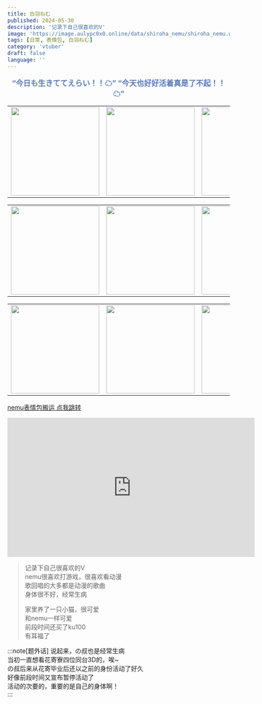 ```yaml
---
title: 白羽ねむ
published: 2024-05-30
description: '记录下自己很喜欢的V'
image: 'https://image.aulypc0x0.online/data/shiroha_nemu/shiroha_nemu.webp'
tags: [日常, 表情包, 白羽ねむ]
category: 'vtuber'
draft: false 
language: ''
---
```


 <p style="text-align:center;color:#5a79ba;font-size:1.2em;font-weight: bold;">“今日も生きててえらい！！☁” “今天也好好活着真是了不起！！☁” </p>

<table><tr>
<td><img src="https://image.aulypc0x0.online/data/shiroha_nemu/1.webp" border=0 width=200 height=""></td>
<td><img src="https://image.aulypc0x0.online/data/shiroha_nemu/kirakira.webp" border=0 width=200 height=""></td>
<td><img src="https://image.aulypc0x0.online/data/shiroha_nemu/3.webp" border=0 width=200 height=""></td>
</tr></table>
<table><tr>
<td><img src="https://image.aulypc0x0.online/data/shiroha_nemu/4.webp" border=0 width=200 height=""></td>
<td><img src="https://image.aulypc0x0.online/data/shiroha_nemu/5.webp" border=0 width=200 height=""></td>
<td><img src="https://image.aulypc0x0.online/data/shiroha_nemu/zako.webp" border=0 width=200 height=""></td>
</tr></table>
<table><tr>
<td><img src="https://image.aulypc0x0.online/data/shiroha_nemu/7.webp" border=0 width=200 height=""></td>
<td><img src="https://image.aulypc0x0.online/data/shiroha_nemu/8.webp" border=0 width=200 height=""></td>
<td><img src="https://image.aulypc0x0.online/data/shiroha_nemu/9.webp" border=0 width=200 height=""></td>
</tr></table>

[nemu表情包搬运 点我跳转](https://www.bilibili.com/opus/815622449975525442)

<div class="video-container">
    <!-- 下面这个iframe即从youtube网站上获取的iframe代码 -->
    <iframe width="560" height="315" src="https://www.youtube.com/embed/oJJbg0lYGMo?si=1bVNalLTkJqmSLa3" title="YouTube video player" frameborder="0" allow="accelerometer; autoplay; clipboard-write; encrypted-media; gyroscope; picture-in-picture; web-share" referrerpolicy="strict-origin-when-cross-origin" allowfullscreen></iframe>
</div>

> 记录下自己很喜欢的V  
> nemu很喜欢打游戏，很喜欢看动漫  
> 歌回唱的大多都是动漫的歌曲  
> 身体很不好，经常生病  
> 
> 家里养了一只小猫，很可爱  
> 和nemu一样可爱  
> 前段时间还买了ku100  
> 有耳福了  

:::note[题外话]
说起来，の叔也是经常生病  
当初一直想看花寄寮四位同台3D的，唉~  
の叔后来从花寄毕业后还以之前的身份活动了好久  
好像前段时间又宣布暂停活动了  
活动的次要的，重要的是自己的身体啊！  
:::